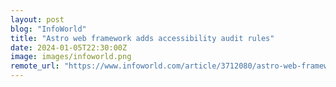 ```yaml
---
layout: post
blog: "InfoWorld"
title: "Astro web framework adds accessibility audit rules"
date: 2024-01-05T22:30:00Z
image: images/infoworld.png
remote_url: "https://www.infoworld.com/article/3712080/astro-web-framework-adds-accessibility-audit-rules.html#tk.rss_applicationdevelopment"
---
```


